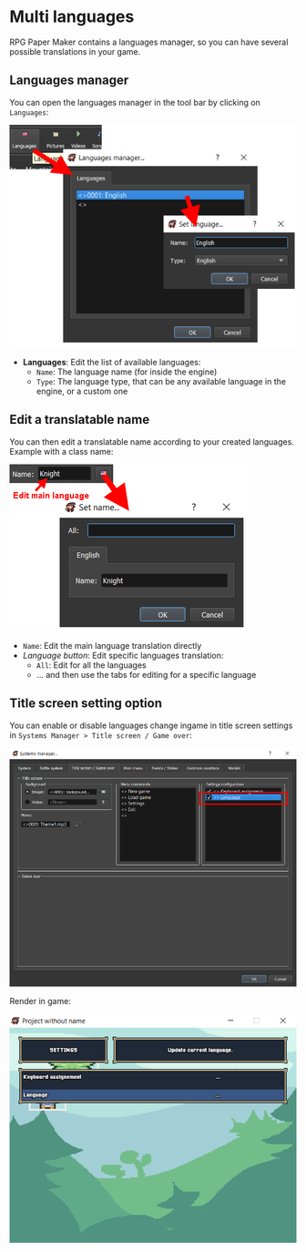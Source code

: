 # Multi languages

RPG Paper Maker contains a languages manager, so you can have several possible translations in your game.

## Languages manager

You can open the languages manager in the tool bar by clicking on `Languages`:

![](../.gitbook/assets/languages-manager.png)

* **Languages**: Edit the list of available languages:
  * `Name`: The language name \(for inside the engine\)
  * `Type`: The language type, that can be any available language in the engine, or a custom one

## Edit a translatable name

You can then edit a translatable name according to your created languages. Example with a class name:

![](../.gitbook/assets/edit-translatable-name.png)

* `Name`: Edit the main language translation directly
* _Language button_: Edit specific languages translation:
  * `All`: Edit for all the languages
  * ... and then use the tabs for editing for a specific language

## Title screen setting option

You can enable or disable languages change ingame in title screen settings in `Systems Manager > Title screen / Game over`:

![](../.gitbook/assets/languages-title-setting.png)

Render in game:

![](../.gitbook/assets/render-languages.png)

